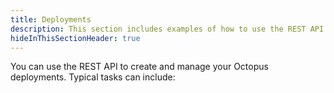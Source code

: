 ```yaml
---
title: Deployments
description: This section includes examples of how to use the REST API to create and manage deployments in Octopus.
hideInThisSectionHeader: true
---
```


You can use the REST API to create and manage your Octopus deployments. Typical tasks can include: